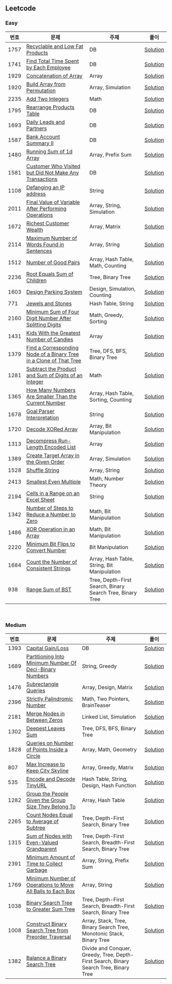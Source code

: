 <h2>Leetcode</h2>

<h3>Easy</h3>

|번호|문제|주제|풀이|
|---|---|---|---|
|1757|[Recyclable and Low Fat Products](https://leetcode.com/problems/recyclable-and-low-fat-products/)|DB|[Solution](https://github.com/desfox/algorithm/blob/master/leetcode/easy/1757.sql)|
|1741|[Find Total Time Spent by Each Employee](https://leetcode.com/problems/find-total-time-spent-by-each-employee/)|DB|[Solution](https://github.com/desfox/algorithm/blob/master/leetcode/easy/1741.sql)|
|1929|[Concatenation of Array](https://leetcode.com/problems/concatenation-of-array/)|Array|[Solution](https://github.com/desfox/algorithm/blob/master/leetcode/easy/1929.py)|
|1920|[Build Array from Permutation](https://leetcode.com/problems/build-array-from-permutation/)|Array, Simulation|[Solution](https://github.com/desfox/algorithm/blob/master/leetcode/easy/1920.py)|
|2235|[Add Two Integers](https://leetcode.com/problems/add-two-integers/)|Math|[Solution](https://github.com/desfox/algorithm/blob/master/leetcode/easy/2235.py)|
|1795|[Rearrange Products Table](https://leetcode.com/problems/rearrange-products-table/)|DB|[Solution](https://github.com/desfox/algorithm/blob/master/leetcode/easy/1795.sql)|
|1693|[Daily Leads and Partners](https://leetcode.com/problems/daily-leads-and-partners/)|DB|[Solution](https://github.com/desfox/algorithm/blob/master/leetcode/easy/1693.sql)|
|1587|[Bank Account Summary II](https://leetcode.com/problems/bank-account-summary-ii/)|DB|[Solution](https://github.com/desfox/algorithm/blob/master/leetcode/easy/1587.sql)|
|1480|[Running Sum of 1d Array](https://leetcode.com/problems/running-sum-of-1d-array/)|Array, Prefix Sum|[Solution](https://github.com/desfox/algorithm/blob/master/leetcode/easy/1480.py)|
|1581|[Customer Who Visited but Did Not Make Any Transactions](https://leetcode.com/problems/customer-who-visited-but-did-not-make-any-transactions/)|DB|[Solution](https://github.com/desfox/algorithm/blob/master/leetcode/easy/1581.sql)|
|1108|[Defanging an IP address](https://leetcode.com/problems/defanging-an-ip-address/)|String|[Solution](https://github.com/desfox/algorithm/blob/master/leetcode/easy/1108.py)|
|2011|[Final Value of Variable After Performing Operations](https://leetcode.com/problems/final-value-of-variable-after-performing-operations/)|Array, String, Simulation|[Solution](https://github.com/desfox/algorithm/blob/master/leetcode/easy/2011.py)|
|1672|[Richest Customer Wealth](https://leetcode.com/problems/richest-customer-wealth/)|Array, Matrix|[Solution](https://github.com/desfox/algorithm/blob/master/leetcode/easy/1672.py)|
|2114|[Maximum Number of Words Found in Sentences](https://leetcode.com/problems/maximum-number-of-words-found-in-sentences/)|Array, String|[Solution](https://github.com/desfox/algorithm/blob/master/leetcode/easy/2114.py)|
|1512|[Number of Good Pairs](https://leetcode.com/problems/number-of-good-pairs/)|Array, Hash Table, Math, Counting|[Solution](https://github.com/desfox/algorithm/blob/master/leetcode/easy/1512.py)|
|2236|[Root Equals Sum of Children](https://leetcode.com/problems/root-equals-sum-of-children/)|Tree, Binary Tree|[Solution](https://github.com/desfox/algorithm/blob/master/leetcode/easy/2236.py)|
|1603|[Design Parking System](https://leetcode.com/problems/design-parking-system/)|Design, Simulation, Counting|[Solution](https://github.com/desfox/algorithm/blob/master/leetcode/easy/1603.py)|
|771|[Jewels and Stones](https://leetcode.com/problems/jewels-and-stones/)|Hash Table, String|[Solution](https://github.com/desfox/algorithm/blob/master/leetcode/easy/771.py)|
|2160|[Minimum Sum of Four Digit Number After Splitting Digits](https://leetcode.com/problems/minimum-sum-of-four-digit-number-after-splitting-digits/)|Math, Greedy, Sorting|[Solution](https://github.com/desfox/algorithm/blob/master/leetcode/easy/2160.py)|
|1431|[Kids With the Greatest Number of Candies](https://leetcode.com/problems/kids-with-the-greatest-number-of-candies/)|Array|[Solution](https://github.com/desfox/algorithm/blob/master/leetcode/easy/1431.py)|
|1379|[Find a Corresponding Node of a Binary Tree in a Clone of That Tree](https://leetcode.com/problems/find-a-corresponding-node-of-a-binary-tree-in-a-clone-of-that-tree/)|Tree, DFS, BFS, Binary Tree|[Solution](https://github.com/desfox/algorithm/blob/master/leetcode/easy/1379.py)|
|1281|[Subtract the Product and Sum of Digits of an Integer](https://leetcode.com/problems/subtract-the-product-and-sum-of-digits-of-an-integer/)|Math|[Solution](https://github.com/desfox/algorithm/blob/master/leetcode/easy/1281.py)|
|1365|[How Many Numbers Are Smaller Than the Current Number](https://leetcode.com/problems/how-many-numbers-are-smaller-than-the-current-number/)|Array, Hash Table, Sorting, Counting|[Solution](https://github.com/desfox/algorithm/blob/master/leetcode/easy/1365.py)|
|1678|[Goal Parser Interpretation](https://leetcode.com/problems/goal-parser-interpretation/)|String|[Solution](https://github.com/desfox/algorithm/blob/master/leetcode/easy/1678.py)|
|1720|[Decode XORed Array](https://leetcode.com/problems/decode-xored-array/)|Array, Bit Manipulation|[Solution](https://github.com/desfox/algorithm/blob/master/leetcode/easy/1720.py)|
|1313|[Decompress Run-Length Encoded List](https://leetcode.com/problems/decompress-run-length-encoded-list/)|Array|[Solution](https://github.com/desfox/algorithm/blob/master/leetcode/easy/1313.py)|
|1389|[Create Target Array in the Given Order](https://leetcode.com/problems/create-target-array-in-the-given-order/)|Array, Simulation|[Solution](https://github.com/desfox/algorithm/blob/master/leetcode/easy/1389.py)|
|1528|[Shuffle String](https://leetcode.com/problems/shuffle-string/)|Array, String|[Solution](https://github.com/desfox/algorithm/blob/master/leetcode/easy/1528.py)|
|2413|[Smallest Even Multiple](https://leetcode.com/problems/smallest-even-multiple/)|Math, Number Theory|[Solution](https://github.com/desfox/algorithm/blob/master/leetcode/easy/2413.py)|
|2194|[Cells in a Range on an Excel Sheet](https://leetcode.com/problems/cells-in-a-range-on-an-excel-sheet/)|String|[Solution](https://github.com/desfox/algorithm/blob/master/leetcode/easy/2194.py)|
|1342|[Number of Steps to Reduce a Number to Zero](https://leetcode.com/problems/number-of-steps-to-reduce-a-number-to-zero/description/)|Math, Bit Manipulation|[Solution](https://github.com/desfox/algorithm/blob/master/leetcode/easy/1342.py)|
|1486|[XOR Operation in an Array](https://leetcode.com/problems/xor-operation-in-an-array/description/)|Math, Bit Manipulation|[Solution](https://github.com/desfox/algorithm/blob/master/leetcode/easy/1486.py)|
|2220|[Minimum Bit Flips to Convert Number](https://leetcode.com/problems/minimum-bit-flips-to-convert-number/description/)|Bit Manipulation|[Solution](https://github.com/desfox/algorithm/blob/master/leetcode/easy/2220.py)|
|1684|[Count the Number of Consistent Strings](https://leetcode.com/problems/count-the-number-of-consistent-strings/description/)|Array, Hash Table, String, Bit Manipulation|[Solution](https://github.com/desfox/algorithm/blob/master/leetcode/easy/1684.py)|
|938|[Range Sum of BST](https://leetcode.com/problems/range-sum-of-bst/)|Tree, Depth-First Search, Binary Search Tree, Binary Tree|[Solution](https://github.com/desfox/algorithm/blob/master/leetcode/easy/938.py)|

<br>

<h3>Medium</h3>

|번호|문제|주제|풀이|
|---|---|---|---|
|1393|[Capital Gain/Loss](https://leetcode.com/problems/capital-gainloss/)|DB|[Solution](https://github.com/desfox/algorithm/blob/master/leetcode/medium/1393.sql)|
|1689|[Partitioning Into Minimum Number Of Deci-Binary Numbers](https://leetcode.com/problems/partitioning-into-minimum-number-of-deci-binary-numbers/)|String, Greedy|[Solution](https://github.com/desfox/algorithm/blob/master/leetcode/medium/1689.py)|
|1476|[Subrectangle Queries](https://leetcode.com/problems/subrectangle-queries/)|Array, Design, Matrix|[Solution](https://github.com/desfox/algorithm/blob/master/leetcode/medium/1476.py)|
|2396|[Strictly Palindromic Number](https://leetcode.com/problems/strictly-palindromic-number/)|Math, Two Pointers, BrainTeaser|[Solution](https://github.com/desfox/algorithm/blob/master/leetcode/medium/2396.py)|
|2181|[Merge Nodes in Between Zeros](https://leetcode.com/problems/merge-nodes-in-between-zeros/)|Linked List, Simulation|[Solution](https://github.com/desfox/algorithm/blob/master/leetcode/medium/2181.py)|
|1302|[Deepest Leaves Sum](https://leetcode.com/problems/deepest-leaves-sum/)|Tree, DFS, BFS, Binary Tree|[Solution](https://github.com/desfox/algorithm/blob/master/leetcode/medium/1302.py)|
|1828|[Queries on Number of Points Inside a Circle](https://leetcode.com/problems/queries-on-number-of-points-inside-a-circle/)|Array, Math, Geometry|[Solution](https://github.com/desfox/algorithm/blob/master/leetcode/medium/1828.py)|
|807|[Max Increase to Keep City Skyline](https://leetcode.com/problems/max-increase-to-keep-city-skyline/)|Array, Greedy, Matrix|[Solution](https://github.com/desfox/algorithm/blob/master/leetcode/medium/807.py)|
|535|[Encode and Decode TinyURL](https://leetcode.com/problems/encode-and-decode-tinyurl/)|Hash Table, String, Design, Hash Function|[Solution](https://github.com/desfox/algorithm/blob/master/leetcode/medium/535.py)|
|1282|[Group the People Given the Group Size They Belong To](https://leetcode.com/problems/group-the-people-given-the-group-size-they-belong-to/)|Array, Hash Table|[Solution](https://github.com/desfox/algorithm/blob/master/leetcode/medium/1282.py)|
|2265|[Count Nodes Equal to Average of Subtree](https://leetcode.com/problems/count-nodes-equal-to-average-of-subtree/description/)|Tree, Depth-First Search, Binary Tree|[Solution](https://github.com/desfox/algorithm/blob/master/leetcode/medium/2265.py)|
|1315|[Sum of Nodes with Even-Valued Grandparent](https://leetcode.com/problems/sum-of-nodes-with-even-valued-grandparent/description/)|Tree, Depth-First Search, Breadth-First Search, Binary Tree|[Solution](https://github.com/desfox/algorithm/blob/master/leetcode/medium/1315.py)|
|2391|[Minimum Amount of Time to Collect Garbage](https://leetcode.com/problems/minimum-amount-of-time-to-collect-garbage/description/)|Array, String, Prefix Sum|[Solution](https://github.com/desfox/algorithm/blob/master/leetcode/medium/2391.py)|
|1769|[Minimum Number of Operations to Move All Balls to Each Box](https://leetcode.com/problems/minimum-number-of-operations-to-move-all-balls-to-each-box/)|Array, String|[Solution](https://github.com/desfox/algorithm/blob/master/leetcode/medium/1769.py)|
|1038|[Binary Search Tree to Greater Sum Tree](https://leetcode.com/problems/binary-search-tree-to-greater-sum-tree/)|Tree, Depth-First Search, Breadth-First Search, Binary Tree|[Solution](https://github.com/desfox/algorithm/blob/master/leetcode/medium/1038.py)|
|1008|[Construct Binary Search Tree from Preorder Traversal](https://leetcode.com/problems/construct-binary-search-tree-from-preorder-traversal/description/)|Array, Stack, Tree, Binary Search Tree, Monotonic Stack, Binary Tree|[Solution](https://github.com/desfox/algorithm/blob/master/leetcode/medium/1008.py)|
|1382|[Balance a Binary Search Tree](https://leetcode.com/problems/balance-a-binary-search-tree/description/)|Divide and Conquer, Greedy, Tree, Depth-First Search, Binary Search Tree, Binary Tree|[Solution](https://github.com/desfox/algorithm/blob/master/leetcode/medium/1382.py)|